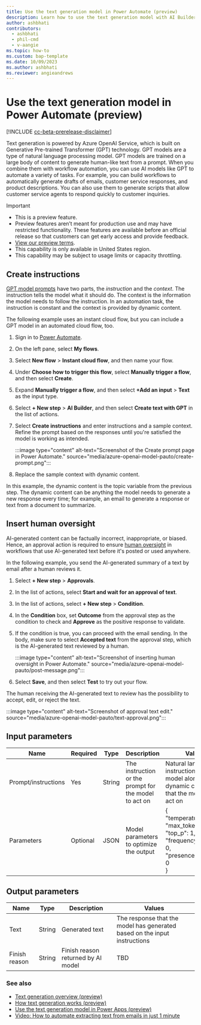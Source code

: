 ```yaml
---
title: Use the text generation model in Power Automate (preview)
description: Learn how to use the text generation model with AI Builder in Power Automate.
author: ashbhati
contributors:
  - ashbhati
  - phil-cmd
  - v-aangie
ms.topic: how-to
ms.custom: bap-template
ms.date: 10/09/2023
ms.author: ashbhati
ms.reviewer: angieandrews
---
```


# Use the text generation model in Power Automate (preview)

[!INCLUDE [cc-beta-prerelease-disclaimer](./includes/cc-beta-prerelease-disclaimer.md)]

Text generation is powered by Azure OpenAI Service, which is built on Generative Pre-trained Transformer (GPT) technology. GPT models are a type of natural language processing model. GPT models are trained on a large body of content to generate human-like text from a prompt. When you combine them with workflow automation, you can use AI models like GPT to automate a variety of tasks. For example, you can build workflows to automatically generate drafts of emails, customer service responses, and product descriptions. You can also use them to generate scripts that allow customer service agents to respond quickly to customer inquiries.

> [!IMPORTANT]
> - This is a preview feature.
> - Preview features aren’t meant for production use and may have restricted functionality. These features are available before an official release so that customers can get early access and provide feedback.
> - [View our preview terms](https://go.microsoft.com/fwlink/?linkid=2189520).
> - This capability is only available in United States region.
> - This capability may be subject to usage limits or capacity throttling.

## Create instructions

[GPT model prompts](azure-openai-textgen.md#parts-of-a-prompt) have two parts, the *instruction* and the *context*. The instruction tells the model what it should do. The context is the information the model needs to follow the instruction. In an automation task, the instruction is constant and the context is provided by dynamic content.

The following example uses an instant cloud flow, but you can include a GPT model in an automated cloud flow, too.

1. Sign in to [Power Automate](https://make.powerautomate.com).

1. On the left pane, select **My flows**.

1. Select **New flow** > **Instant cloud flow**, and then name your flow.

1. Under **Choose how to trigger this flow**, select **Manually trigger a flow**, and then select **Create**.

1. Expand **Manually trigger a flow**, and then select **+Add an input** > **Text** as the input type.

1. Select **+ New step** > **AI Builder**, and then select **Create text with GPT** in the list of actions.

1. Select **Create instructions** and enter instructions and a sample context. Refine the prompt based on the responses until you're satisfied the model is working as intended.

    :::image type="content" alt-text="Screenshot of the Create prompt page in Power Automate." source="media/azure-openai-model-pauto/create-prompt.png":::

1. Replace the sample context with dynamic content.

In this example, the dynamic content is the topic variable from the previous step. The dynamic content can be anything the model needs to generate a new response every time; for example, an email to generate a response or text from a document to summarize.

## Insert human oversight

AI-generated content can be factually incorrect, inappropriate, or biased. Hence, an approval action is required to ensure [human oversight](azure-openai-textgen.md#human-oversight) in workflows that use AI-generated text before it's posted or used anywhere.

In the following example, you send the AI-generated summary of a text by email after a human reviews it.

1. Select **+ New step** > **Approvals**.

1. In the list of actions, select **Start and wait for an approval of text**.

1. In the list of actions, select **+ New step** > **Condition**.

1. In the **Condition** box, set **Outcome** from the approval step as the condition to check and **Approve** as the positive response to validate.

1. If the condition is true, you can proceed with the email sending. In the body, make sure to select **Accepted text** from the approval step, which is the AI-generated text reviewed by a human.

    :::image type="content" alt-text="Screenshot of inserting human oversight in Power Automate." source="media/azure-openai-model-pauto/post-message.png":::

1. Select **Save**, and then select **Test** to try out your flow.

The human receiving the AI-generated text to review has the possibility to accept, edit, or reject the text.

  :::image type="content" alt-text="Screenshot of approval text edit." source="media/azure-openai-model-pauto/text-approval.png":::

## Input parameters

|Name  |Required  |Type  | Description | Values |
|---------|---------|---------|-------------|--------|
|Prompt/instructions     | Yes        |  String       | The instruction or the prompt for the model to act on   |  Natural language instruction for the model along with the dynamic content that the model can act on  | 
|Parameters     |  Optional       | JSON        |  Model parameters to optimize the output  |  {<br/>"temperature": 0,<br/>"max_tokens": 750,<br/>"top_p": 1,<br/>"frequency_penalty": 0,<br/>"presence_penalty": 0<br/>} 

## Output parameters

|Name  |Type  | Description | Values |
|---------|---------|---------|----------|
| Text    |String | Generated text | The response that the model has generated based on the input instructions |
| Finish reason | String  |  Finish reason returned by AI model  | TBD | 

### See also

- [Text generation overview (preview)](prebuilt-azure-openai.md)  
- [How text generation works (preview)](azure-openai-textgen.md)  
- [Use the text generation model in Power Apps (preview)](azure-openai-model-papp.md)
- [Video: How to automate extracting text from emails in just 1 minute](https://www.youtube.com/watch?v=UchRykL7me8)

